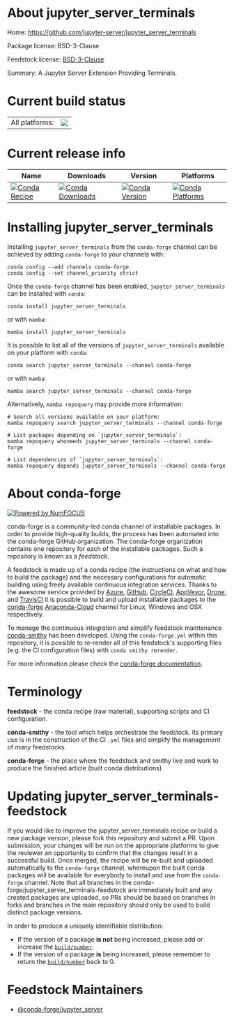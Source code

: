 About jupyter_server_terminals
==============================

Home: https://github.com/jupyter-server/jupyter_server_terminals

Package license: BSD-3-Clause

Feedstock license: [BSD-3-Clause](https://github.com/conda-forge/jupyter_server_terminals-feedstock/blob/main/LICENSE.txt)

Summary: A Jupyter Server Extension Providing Terminals.

Current build status
====================


<table><tr><td>All platforms:</td>
    <td>
      <a href="https://dev.azure.com/conda-forge/feedstock-builds/_build/latest?definitionId=18032&branchName=main">
        <img src="https://dev.azure.com/conda-forge/feedstock-builds/_apis/build/status/jupyter_server_terminals-feedstock?branchName=main">
      </a>
    </td>
  </tr>
</table>

Current release info
====================

| Name | Downloads | Version | Platforms |
| --- | --- | --- | --- |
| [![Conda Recipe](https://img.shields.io/badge/recipe-jupyter_server_terminals-green.svg)](https://anaconda.org/conda-forge/jupyter_server_terminals) | [![Conda Downloads](https://img.shields.io/conda/dn/conda-forge/jupyter_server_terminals.svg)](https://anaconda.org/conda-forge/jupyter_server_terminals) | [![Conda Version](https://img.shields.io/conda/vn/conda-forge/jupyter_server_terminals.svg)](https://anaconda.org/conda-forge/jupyter_server_terminals) | [![Conda Platforms](https://img.shields.io/conda/pn/conda-forge/jupyter_server_terminals.svg)](https://anaconda.org/conda-forge/jupyter_server_terminals) |

Installing jupyter_server_terminals
===================================

Installing `jupyter_server_terminals` from the `conda-forge` channel can be achieved by adding `conda-forge` to your channels with:

```
conda config --add channels conda-forge
conda config --set channel_priority strict
```

Once the `conda-forge` channel has been enabled, `jupyter_server_terminals` can be installed with `conda`:

```
conda install jupyter_server_terminals
```

or with `mamba`:

```
mamba install jupyter_server_terminals
```

It is possible to list all of the versions of `jupyter_server_terminals` available on your platform with `conda`:

```
conda search jupyter_server_terminals --channel conda-forge
```

or with `mamba`:

```
mamba search jupyter_server_terminals --channel conda-forge
```

Alternatively, `mamba repoquery` may provide more information:

```
# Search all versions available on your platform:
mamba repoquery search jupyter_server_terminals --channel conda-forge

# List packages depending on `jupyter_server_terminals`:
mamba repoquery whoneeds jupyter_server_terminals --channel conda-forge

# List dependencies of `jupyter_server_terminals`:
mamba repoquery depends jupyter_server_terminals --channel conda-forge
```


About conda-forge
=================

[![Powered by
NumFOCUS](https://img.shields.io/badge/powered%20by-NumFOCUS-orange.svg?style=flat&colorA=E1523D&colorB=007D8A)](https://numfocus.org)

conda-forge is a community-led conda channel of installable packages.
In order to provide high-quality builds, the process has been automated into the
conda-forge GitHub organization. The conda-forge organization contains one repository
for each of the installable packages. Such a repository is known as a *feedstock*.

A feedstock is made up of a conda recipe (the instructions on what and how to build
the package) and the necessary configurations for automatic building using freely
available continuous integration services. Thanks to the awesome service provided by
[Azure](https://azure.microsoft.com/en-us/services/devops/), [GitHub](https://github.com/),
[CircleCI](https://circleci.com/), [AppVeyor](https://www.appveyor.com/),
[Drone](https://cloud.drone.io/welcome), and [TravisCI](https://travis-ci.com/)
it is possible to build and upload installable packages to the
[conda-forge](https://anaconda.org/conda-forge) [Anaconda-Cloud](https://anaconda.org/)
channel for Linux, Windows and OSX respectively.

To manage the continuous integration and simplify feedstock maintenance
[conda-smithy](https://github.com/conda-forge/conda-smithy) has been developed.
Using the ``conda-forge.yml`` within this repository, it is possible to re-render all of
this feedstock's supporting files (e.g. the CI configuration files) with ``conda smithy rerender``.

For more information please check the [conda-forge documentation](https://conda-forge.org/docs/).

Terminology
===========

**feedstock** - the conda recipe (raw material), supporting scripts and CI configuration.

**conda-smithy** - the tool which helps orchestrate the feedstock.
                   Its primary use is in the construction of the CI ``.yml`` files
                   and simplify the management of *many* feedstocks.

**conda-forge** - the place where the feedstock and smithy live and work to
                  produce the finished article (built conda distributions)


Updating jupyter_server_terminals-feedstock
===========================================

If you would like to improve the jupyter_server_terminals recipe or build a new
package version, please fork this repository and submit a PR. Upon submission,
your changes will be run on the appropriate platforms to give the reviewer an
opportunity to confirm that the changes result in a successful build. Once
merged, the recipe will be re-built and uploaded automatically to the
`conda-forge` channel, whereupon the built conda packages will be available for
everybody to install and use from the `conda-forge` channel.
Note that all branches in the conda-forge/jupyter_server_terminals-feedstock are
immediately built and any created packages are uploaded, so PRs should be based
on branches in forks and branches in the main repository should only be used to
build distinct package versions.

In order to produce a uniquely identifiable distribution:
 * If the version of a package **is not** being increased, please add or increase
   the [``build/number``](https://docs.conda.io/projects/conda-build/en/latest/resources/define-metadata.html#build-number-and-string).
 * If the version of a package **is** being increased, please remember to return
   the [``build/number``](https://docs.conda.io/projects/conda-build/en/latest/resources/define-metadata.html#build-number-and-string)
   back to 0.

Feedstock Maintainers
=====================

* [@conda-forge/jupyter_server](https://github.com/conda-forge/jupyter_server/)


<!-- dummy commit to enable rerendering -->

